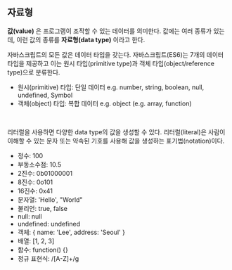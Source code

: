 ## 자료형

**값(value)** 은 프로그램이 조작할 수 있는 데이터를 의미한다. 값에는 여러 종류가 있는 데, 이런 값의 종류를 **자료형(data type)** 이라고 한다.

자바스크립트의 모든 값은 데이터 타입을 갖는다. 자바스크립트(ES6)는 7개의 데이터 타입을 제공하고 이는 원시 타입(primitive type)과 객체 타입(object/reference type)으로 분류한다.

- 원시(primitive) 타입: 단일 데이터 e.g. number, string, boolean, null, undefined, Symbol
- 객체(object) 타입: 복합 데이터 e.g. object (e.g. array, function)

<br>

리터럴을 사용하면 다양한 data type의 값을 생성할 수 있다. 리터럴(literal)은 사람이 이해할 수 있는 문자 또는 약속된 기호를 사용해 값을 생성하는 표기법(notation)이다.

- 정수: 100
- 부동소수점: 10.5
- 2진수: 0b01000001
- 8진수: 0o101
- 16진수: 0x41
- 문자열: 'Hello', "World"
- 불리언: true, false
- null: null
- undefined: undefined
- 객체: { name: 'Lee', address: 'Seoul' }
- 배열: [1, 2, 3]
- 함수: function() {}
- 정규 표현식: /[A-Z]+/g
